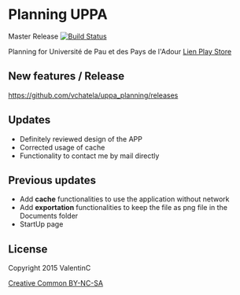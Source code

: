 # Planning UPPA 
Master Release [![Build Status](https://travis-ci.org/vchatela/uppa_planning.svg?branch=master)](https://travis-ci.org/vchatela/uppa_planning)

Planning for Université de Pau et des Pays de l'Adour
[Lien Play Store](https://play.google.com/store/apps/details?id=net.valentinc.uppa.hyperplanning&hl=fr_CH)

## New features / Release
https://github.com/vchatela/uppa_planning/releases

## Updates
* Definitely reviewed design of the APP
* Corrected usage of cache
* Functionality to contact me by mail directly

## Previous updates
* Add **cache** functionalities to use the application without network
* Add **exportation** functionalities to keep the file as png file in the Documents folder
* StartUp page

## License

Copyright 2015 ValentinC

[Creative Common BY-NC-SA](http://creativecommons.org/licenses/by-nc-sa/4.0/legalcode)
